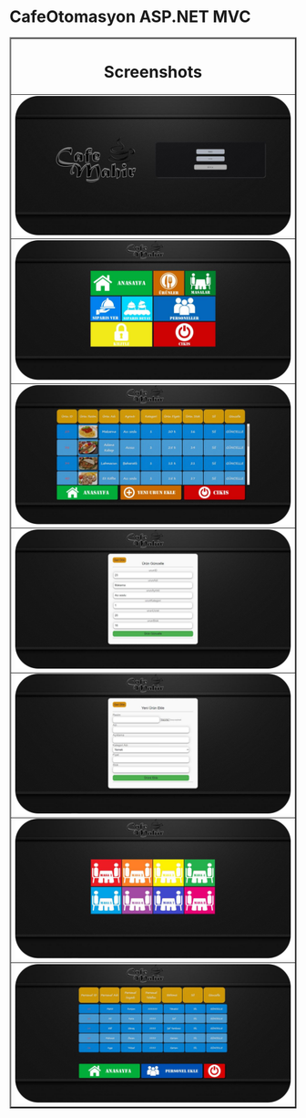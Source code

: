 # CafeOtomasyon ASP.NET MVC


<table border="2" align="center">
  <tr>
    <td colspan="4" align="center" ><h1> Screenshots </h1> </td>
  </tr>
  
  <tr>
    <td><img src="https://github.com/mahirkursun/CafeOtomasyon/blob/main/img/Picture1.PNG" alt="Your image title" /></td>
 </tr>
 <tr>
    <td><img src="https://github.com/mahirkursun/CafeOtomasyon/blob/main/img/Picture2.PNG" alt="Your image title" /></td>
 </tr>
 <tr>
    <td><img src="https://github.com/mahirkursun/CafeOtomasyon/blob/main/img/Picture3.PNG" alt="Your image title" /></td>
 </tr>
 <tr>
    <td><img src="https://github.com/mahirkursun/CafeOtomasyon/blob/main/img/Picture4.PNG" alt="Your image title" /></td>
 </tr>
 <tr>
    <td><img src="https://github.com/mahirkursun/CafeOtomasyon/blob/main/img/Picture5.PNG" alt="Your image title" /></td>
 </tr>
 <tr>
    <td><img src="https://github.com/mahirkursun/CafeOtomasyon/blob/main/img/Picture6.PNG" alt="Your image title" /></td>
 </tr>
 <tr>
    <td><img src="https://github.com/mahirkursun/CafeOtomasyon/blob/main/img/Picture7.PNG" alt="Your image title" /></td>
 </tr>
</table>

